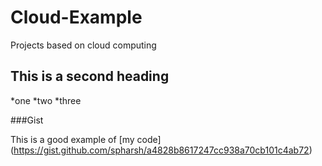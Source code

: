 # Cloud-Example
Projects based on cloud computing


## This is a second heading

*one
*two
*three


###Gist

This is a good example of [my code] (https://gist.github.com/spharsh/a4828b8617247cc938a70cb101c4ab72)
